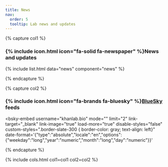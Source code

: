 ```yaml
---
title: News
nav:
  order: 5
  tooltip: Lab news and updates
---
```



{% capture col1 %}
###  {% include icon.html icon="fa-solid fa-newspaper" %}News and updates

{% include list.html data="news" component="news" %}

{% endcapture %}


{% capture col2 %}
###  {% include icon.html icon="fa-brands fa-bluesky" %}[BlueSky](https://bsky.app/profile/khanlab.bio) feeds

<div class="news-card" style="align: left">   
<script type="module" src="https://cdn.jsdelivr.net/npm/bsky-embed/dist/bsky-embed.es.js" async></script>

  <bsky-embed
    username="khanlab.bio"
    mode=""
    limit="2"
    link-target="_blank"
    link-image="true"
    load-more="true"
    disable-styles="false"
    custom-styles=".border-slate-300 { border-color: gray; text-align: left}"
    date-format='{"type":"absolute","locale":"en","options":{"weekday":"long","year":"numeric","month":"long","day":"numeric"}}'
  >
</bsky-embed>
</div>

{% endcapture %}


{% include cols.html col1=col1 col2=col2 %}




